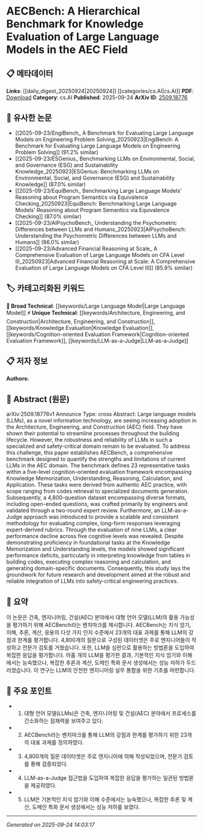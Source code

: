 <!-- KEYWORD_LINKING_METADATA:
{
  "processed_timestamp": "2025-09-24T14:03:17.622876",
  "vocabulary_version": "1.0",
  "selected_keywords": [
    "Large Language Model",
    "Architecture, Engineering, and Construction",
    "Knowledge Evaluation",
    "Cognition-oriented Evaluation Framework",
    "LLM-as-a-Judge"
  ],
  "rejected_keywords": [],
  "similarity_scores": {
    "Large Language Model": 0.9,
    "Architecture, Engineering, and Construction": 0.85,
    "Knowledge Evaluation": 0.8,
    "Cognition-oriented Evaluation Framework": 0.78,
    "LLM-as-a-Judge": 0.77
  },
  "extraction_method": "AI_prompt_based",
  "budget_applied": true,
  "candidates_json": {
    "candidates": [
      {
        "surface": "Large Language Models",
        "canonical": "Large Language Model",
        "aliases": [
          "LLMs"
        ],
        "category": "broad_technical",
        "rationale": "LLMs are central to the paper's focus on evaluating their capabilities in the AEC domain.",
        "novelty_score": 0.3,
        "connectivity_score": 0.85,
        "specificity_score": 0.5,
        "link_intent_score": 0.9
      },
      {
        "surface": "Architecture, Engineering, and Construction",
        "canonical": "Architecture, Engineering, and Construction",
        "aliases": [
          "AEC"
        ],
        "category": "unique_technical",
        "rationale": "The AEC domain is the specific application area for the benchmark discussed in the paper.",
        "novelty_score": 0.7,
        "connectivity_score": 0.6,
        "specificity_score": 0.8,
        "link_intent_score": 0.85
      },
      {
        "surface": "Knowledge Evaluation",
        "canonical": "Knowledge Evaluation",
        "aliases": [],
        "category": "unique_technical",
        "rationale": "Knowledge evaluation is a key aspect of assessing LLM performance in the paper.",
        "novelty_score": 0.65,
        "connectivity_score": 0.55,
        "specificity_score": 0.75,
        "link_intent_score": 0.8
      },
      {
        "surface": "Cognition-oriented Evaluation Framework",
        "canonical": "Cognition-oriented Evaluation Framework",
        "aliases": [],
        "category": "unique_technical",
        "rationale": "This framework is a novel approach introduced in the paper to evaluate LLMs.",
        "novelty_score": 0.75,
        "connectivity_score": 0.5,
        "specificity_score": 0.85,
        "link_intent_score": 0.78
      },
      {
        "surface": "LLM-as-a-Judge",
        "canonical": "LLM-as-a-Judge",
        "aliases": [],
        "category": "unique_technical",
        "rationale": "This is a unique methodology proposed for evaluating LLM responses in the paper.",
        "novelty_score": 0.8,
        "connectivity_score": 0.45,
        "specificity_score": 0.88,
        "link_intent_score": 0.77
      }
    ],
    "ban_list_suggestions": [
      "benchmark",
      "evaluation",
      "task"
    ]
  },
  "decisions": [
    {
      "candidate_surface": "Large Language Models",
      "resolved_canonical": "Large Language Model",
      "decision": "linked",
      "scores": {
        "novelty": 0.3,
        "connectivity": 0.85,
        "specificity": 0.5,
        "link_intent": 0.9
      }
    },
    {
      "candidate_surface": "Architecture, Engineering, and Construction",
      "resolved_canonical": "Architecture, Engineering, and Construction",
      "decision": "linked",
      "scores": {
        "novelty": 0.7,
        "connectivity": 0.6,
        "specificity": 0.8,
        "link_intent": 0.85
      }
    },
    {
      "candidate_surface": "Knowledge Evaluation",
      "resolved_canonical": "Knowledge Evaluation",
      "decision": "linked",
      "scores": {
        "novelty": 0.65,
        "connectivity": 0.55,
        "specificity": 0.75,
        "link_intent": 0.8
      }
    },
    {
      "candidate_surface": "Cognition-oriented Evaluation Framework",
      "resolved_canonical": "Cognition-oriented Evaluation Framework",
      "decision": "linked",
      "scores": {
        "novelty": 0.75,
        "connectivity": 0.5,
        "specificity": 0.85,
        "link_intent": 0.78
      }
    },
    {
      "candidate_surface": "LLM-as-a-Judge",
      "resolved_canonical": "LLM-as-a-Judge",
      "decision": "linked",
      "scores": {
        "novelty": 0.8,
        "connectivity": 0.45,
        "specificity": 0.88,
        "link_intent": 0.77
      }
    }
  ]
}
-->

# AECBench: A Hierarchical Benchmark for Knowledge Evaluation of Large Language Models in the AEC Field

## 📋 메타데이터

**Links**: [[daily_digest_20250924|20250924]] [[categories/cs.AI|cs.AI]]
**PDF**: [Download](https://arxiv.org/pdf/2509.18776.pdf)
**Category**: cs.AI
**Published**: 2025-09-24
**ArXiv ID**: [2509.18776](https://arxiv.org/abs/2509.18776)

## 🔗 유사한 논문
- [[2025-09-23/EngiBench_ A Benchmark for Evaluating Large Language Models on Engineering Problem Solving_20250923|EngiBench: A Benchmark for Evaluating Large Language Models on Engineering Problem Solving]] (91.2% similar)
- [[2025-09-23/ESGenius_ Benchmarking LLMs on Environmental, Social, and Governance (ESG) and Sustainability Knowledge_20250923|ESGenius: Benchmarking LLMs on Environmental, Social, and Governance (ESG) and Sustainability Knowledge]] (87.0% similar)
- [[2025-09-23/EquiBench_ Benchmarking Large Language Models' Reasoning about Program Semantics via Equivalence Checking_20250923|EquiBench: Benchmarking Large Language Models' Reasoning about Program Semantics via Equivalence Checking]] (87.0% similar)
- [[2025-09-23/AIPsychoBench_ Understanding the Psychometric Differences between LLMs and Humans_20250923|AIPsychoBench: Understanding the Psychometric Differences between LLMs and Humans]] (86.0% similar)
- [[2025-09-23/Advanced Financial Reasoning at Scale_ A Comprehensive Evaluation of Large Language Models on CFA Level III_20250923|Advanced Financial Reasoning at Scale: A Comprehensive Evaluation of Large Language Models on CFA Level III]] (85.9% similar)

## 🏷️ 카테고리화된 키워드
**🧠 Broad Technical**: [[keywords/Large Language Model|Large Language Model]]
**⚡ Unique Technical**: [[keywords/Architecture, Engineering, and Construction|Architecture, Engineering, and Construction]], [[keywords/Knowledge Evaluation|Knowledge Evaluation]], [[keywords/Cognition-oriented Evaluation Framework|Cognition-oriented Evaluation Framework]], [[keywords/LLM-as-a-Judge|LLM-as-a-Judge]]

## 📋 저자 정보

**Authors:** 

## 📄 Abstract (원문)

arXiv:2509.18776v1 Announce Type: cross 
Abstract: Large language models (LLMs), as a novel information technology, are seeing increasing adoption in the Architecture, Engineering, and Construction (AEC) field. They have shown their potential to streamline processes throughout the building lifecycle. However, the robustness and reliability of LLMs in such a specialized and safety-critical domain remain to be evaluated. To address this challenge, this paper establishes AECBench, a comprehensive benchmark designed to quantify the strengths and limitations of current LLMs in the AEC domain. The benchmark defines 23 representative tasks within a five-level cognition-oriented evaluation framework encompassing Knowledge Memorization, Understanding, Reasoning, Calculation, and Application. These tasks were derived from authentic AEC practice, with scope ranging from codes retrieval to specialized documents generation. Subsequently, a 4,800-question dataset encompassing diverse formats, including open-ended questions, was crafted primarily by engineers and validated through a two-round expert review. Furthermore, an LLM-as-a-Judge approach was introduced to provide a scalable and consistent methodology for evaluating complex, long-form responses leveraging expert-derived rubrics. Through the evaluation of nine LLMs, a clear performance decline across five cognitive levels was revealed. Despite demonstrating proficiency in foundational tasks at the Knowledge Memorization and Understanding levels, the models showed significant performance deficits, particularly in interpreting knowledge from tables in building codes, executing complex reasoning and calculation, and generating domain-specific documents. Consequently, this study lays the groundwork for future research and development aimed at the robust and reliable integration of LLMs into safety-critical engineering practices.

## 📝 요약

이 논문은 건축, 엔지니어링, 건설(AEC) 분야에서 대형 언어 모델(LLM)의 활용 가능성을 평가하기 위해 AECBench라는 벤치마크를 제시합니다. AECBench는 지식 암기, 이해, 추론, 계산, 응용의 다섯 가지 인지 수준에서 23개의 대표 과제를 통해 LLM의 강점과 한계를 평가합니다. 4,800개의 질문으로 구성된 데이터셋은 주로 엔지니어들이 작성하고 전문가 검토를 거쳤습니다. 또한, LLM을 심판으로 활용하는 방법론을 도입하여 복잡한 응답을 평가합니다. 아홉 개의 LLM을 평가한 결과, 기본적인 지식 암기와 이해에서는 능숙했으나, 복잡한 추론과 계산, 도메인 특화 문서 생성에서는 성능 저하가 두드러졌습니다. 이 연구는 LLM의 안전한 엔지니어링 실무 통합을 위한 기초를 마련합니다.

## 🎯 주요 포인트

- 1. 대형 언어 모델(LLMs)은 건축, 엔지니어링 및 건설(AEC) 분야에서 프로세스를 간소화하는 잠재력을 보여주고 있다.
- 2. AECBench라는 벤치마크를 통해 LLM의 강점과 한계를 평가하기 위한 23개의 대표 과제를 정의하였다.
- 3. 4,800개의 질문 데이터셋은 주로 엔지니어에 의해 작성되었으며, 전문가 검토를 통해 검증되었다.
- 4. LLM-as-a-Judge 접근법을 도입하여 복잡한 응답을 평가하는 일관된 방법론을 제공하였다.
- 5. LLM은 기본적인 지식 암기와 이해 수준에서는 능숙했으나, 복잡한 추론 및 계산, 도메인 특화 문서 생성에서는 성능 저하를 보였다.


---

*Generated on 2025-09-24 14:03:17*